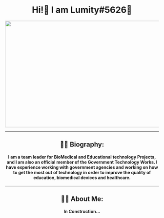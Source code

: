 <div id="header" align="center">
  <h1>Hi!👋  I am Lumity#5626💜</h1>
  <img src="https://media.discordapp.net/attachments/964977229903822968/1056293754081918997/cecila1.gif" width="700" height="350"/>
</div>
  
<div id="visits" align="center">
  <img src="https://komarev.com/ghpvc/?username=L5m1ty&style=flat-square&color=blueviolet" alt=""/>
</div>

---

<div id="bio" align="center">
  
## :woman_in_tuxedo: Biography:
  
<h4>I am a team leader for BioMedical and Educational technology Projects, and I am also an official member of the Government Technology Works. I have experience working with government agencies and working on how to get the most out of technology in order to improve the quality of education, biomedical devices and healthcare.</h4>
  
</div>

---

<div id="aboutme" align="center">
  
## :woman_technologist: About Me:
  
  <h4>In Construction...</h4>
  
</div>

